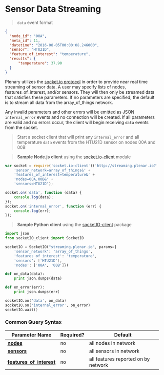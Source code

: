 # Sensor Data Streaming

> `data` event format

```json
{ 
  "node_id": "00A",
  "meta_id": 11,
  "datetime": "2016-08-05T00:00:08.246000",
  "sensor": "HTU21D",
  "feature_of_interest": "temperature",
  "results": {     
      "temperature": 37.90
  } 
}
```

Plenary utilizes the [socket.io protocol](https://github.com/socketio/socket.io-protocol) in order to provide near real time streaming of sensor data. A user may specify lists of nodes, features_of_interest, and/or sensors. They will then only be streamed data that satisfies these parameters. If no parameters are specified, the default is to stream all data from the array_of_things network.

Any invalid parameters and other errors will be emitted as JSON `internal_error` events and no connection will be created. If all parameters are valid and no errors occur, the client will begin receiving `data` events from the socket.

> Start a socket client that will print any `internal_error` and all temperature `data` events from the HTU21D sensor on nodes 00A and 00B

> **Sample Node.js client** using the [socket.io-client](http://socket.io/docs/) module

```javascript
var socket = require('socket.io-client')('http://streaming.plenar.io?' +
    'sensor_network=array_of_things&' +
    'features_of_interest=temperature&' +
    'nodes=00A,00B&' +
    'sensors=HTU21D');

socket.on('data', function (data) {
    console.log(data);
});
socket.on('internal_error', function (err) {
    console.log(err);
});
```

> **Sample Python client** using the [socketIO-client](https://pypi.python.org/pypi/socketIO-client) package

```python
import json
from socketIO_client import SocketIO

socketIO = SocketIO("streaming.plenar.io", params={
    'sensor_network': 'array_of_things',
    'features_of_interest': 'temperature',
    'sensors': ['HTU21D'],
    'nodes': ['00A', '00B']})

def on_data(data):
    print json.dumps(data)

def on_error(err):
    print json.dumps(err)

socketIO.on('data', on_data)
socketIO.on('internal_error', on_error)
socketIO.wait()
```

### Common Query Syntax

|**Parameter Name**  | **Required?** | **Default**
|--------------- | -----------------| ---
| [**nodes**](#nodes) | no | all nodes in network
| [**sensors**](#sensors) | no | all sensors in network
| [**features_of_interest**](#features-of-interest) | no | all features reported on by network
